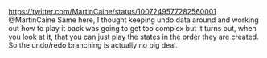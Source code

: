 https://twitter.com/MartinCaine/status/1007249577282560001 @MartinCaine Same here, I thought keeping undo data around and working out how to play it back was going to get too complex but it turns out, when you look at it, that you can just play the states in the order they are created. So the undo/redo branching is actually no big deal.